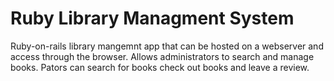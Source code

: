 # Ruby Library Managment System

Ruby-on-rails library mangemnt app that can be hosted on a webserver and access through the browser. Allows administrators to search and manage books. Pators can search for books check out books and leave a review. 
